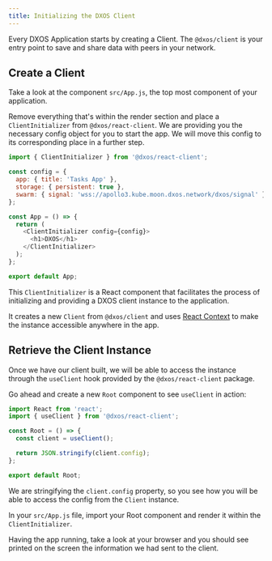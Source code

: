 ```yaml
---
title: Initializing the DXOS Client
---
```


Every DXOS Application starts by creating a Client. The `@dxos/client` is your entry point to save and share data with peers in your network.

## Create a Client

Take a look at the component `src/App.js`, the top most component of your application.

Remove everything that's within the render section and place a `ClientInitializer` from `@dxos/react-client`.
We are providing you the necessary config object for you to start the app. We will move this config to its corresponding place in a further step.

```jsx:title=src/App.js
import { ClientInitializer } from '@dxos/react-client';

const config = {
  app: { title: 'Tasks App' },
  storage: { persistent: true },
  swarm: { signal: 'wss://apollo3.kube.moon.dxos.network/dxos/signal' },
};

const App = () => {
  return (
    <ClientInitializer config={config}>
      <h1>DXOS</h1>
    </ClientInitializer>
  );
};

export default App;
```

This `ClientInitializer` is a React component that facilitates the process of initializing and providing a DXOS client instance to the application.

It creates a new `Client` from `@dxos/client` and uses [React Context](https://reactjs.org/docs/context.html) to make the instance accessible anywhere in the app.

## Retrieve the Client Instance

Once we have our client built, we will be able to access the instance through the `useClient` hook provided by the `@dxos/react-client` package.

Go ahead and create a new `Root` component to see `useClient` in action:

```jsx:title=src/components/Root.js
import React from 'react';
import { useClient } from '@dxos/react-client';

const Root = () => {
  const client = useClient();

  return JSON.stringify(client.config);
};

export default Root;
```

We are stringifying the `client.config` property, so you see how you will be able to access the config from the `Client` instance.

In your `src/App.js` file, import your Root component and render it within the `ClientInitializer`.

Having the app running, take a look at your browser and you should see printed on the screen the information we had sent to the client.
